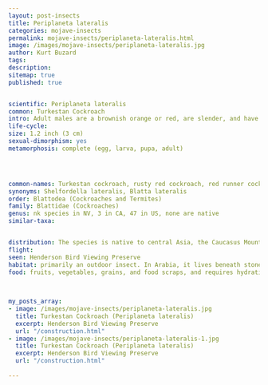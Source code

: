 ```yaml
---
layout: post-insects
title: Periplaneta lateralis
categories: mojave-insects
permalink: mojave-insects/periplaneta-lateralis.html
image: /images/mojave-insects/periplaneta-lateralis.jpg
author: Kurt Buzard
tags: 
description: 
sitemap: true
published: true


scientific: Periplaneta lateralis
common: Turkestan Cockroach
intro: Adult males are a brownish orange or red, are slender, and have long, yellowish wings which allow it to attract females and to glide. Adult females are dark brown to black, with cream-colored markings on the shield and a cream-colored stripe edging its wings; they are broader than males, and have short vestigial wings. Nymphs are brown in front, black on the rear, and are wingless.
life-cycle: 
size: 1.2 inch (3 cm)
sexual-dimorphism: yes
metamorphosis: complete (egg, larva, pupa, adult)




common-names: Turkestan cockroach, rusty red cockroach, red runner cockroach, rusty red, red runner, or lat
synonyms: Shelfordella lateralis, Blatta lateralis
order: Blattodea (Cockroaches and Termites)
family: Blattidae (Cockroaches)
genus: nk species in NV, 3 in CA, 47 in US, none are native
similar-taxa: 


distribution: The species is native to central Asia, the Caucasus Mountains, and northeastern Africa. It is introduced worldwide. First in US 1978.
flight: 
seen: Henderson Bird Viewing Preserve
habitat: primarily an outdoor insect. In Arabia, it lives beneath stones in damp hollows, desert farms, and wadis, feeding primarily at night.
food: fruits, vegetables, grains, and food scraps, and requires hydration from moist food sources
 
   

my_posts_array:
- image: /images/mojave-insects/periplaneta-lateralis.jpg
  title: Turkestan Cockroach (Periplaneta lateralis)
  excerpt: Henderson Bird Viewing Preserve
  url: "/construction.html"
- image: /images/mojave-insects/periplaneta-lateralis-1.jpg
  title: Turkestan Cockroach (Periplaneta lateralis)
  excerpt: Henderson Bird Viewing Preserve
  url: "/construction.html"
 
---
```

  
  
 <p></p>
  